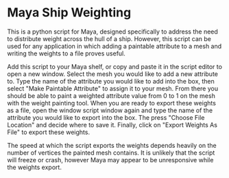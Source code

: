 # Maya Ship Weighting

This is a python script for Maya, designed specifically to address the need to distribute weight across the hull of a ship.
However, this script can be used for any application in which adding a paintable attribute to a mesh and writing the weights to a file proves useful.

Add this script to your Maya shelf, or copy and paste it in the script editor to open a new window. Select the mesh you would like to add a new attribute to.
Type the name of the attribute you would like to add into the box, then select "Make Paintable Attribute" to assign it to your mesh.
From there you should be able to paint a weighted attribute value from 0 to 1 on the mesh with the weight painting tool. When you are ready to export these weights as a file,
open the window script window again and type the name of the attribute you would like to export into the box. The press "Choose File Location" and decide where to save it.
Finally, click on "Export Weights As File" to export these weights.

The speed at which the script exports the weights depends heavily on the number of vertices the painted mesh contains. It is unlikely that the script will freeze or crash,
however Maya may appear to be unresponsive while the weights export.
